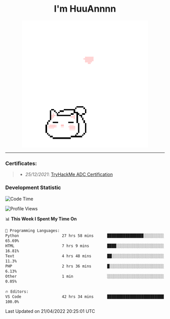 <h1 align='center'>I'm HuuAnnnn</h1>
<p align="center">
 <img src="cat_intro.gif" />
</p>

___

### Certificates:
>- *25/12/2021*: [TryHackMe ADC Certification](https://tryhackme-certificates.s3-eu-west-1.amazonaws.com/THM-HKVVJOIWJA.png)


### Development Statistic

<!--START_SECTION:waka-->
![Code Time](http://img.shields.io/badge/Code%20Time-102%20hrs%2057%20mins-blue)

![Profile Views](http://img.shields.io/badge/Profile%20Views-17-blue)

📊 **This Week I Spent My Time On** 

```text
💬 Programming Languages: 
Python                   27 hrs 58 mins      ████████████████░░░░░░░░░   65.69% 
HTML                     7 hrs 9 mins        ████░░░░░░░░░░░░░░░░░░░░░   16.81% 
Text                     4 hrs 48 mins       ██░░░░░░░░░░░░░░░░░░░░░░░   11.3% 
PHP                      2 hrs 36 mins       █░░░░░░░░░░░░░░░░░░░░░░░░   6.13% 
Other                    1 min               ░░░░░░░░░░░░░░░░░░░░░░░░░   0.05%

🔥 Editors: 
VS Code                  42 hrs 34 mins      █████████████████████████   100.0%

```


 Last Updated on 21/04/2022 20:25:01 UTC
<!--END_SECTION:waka-->
